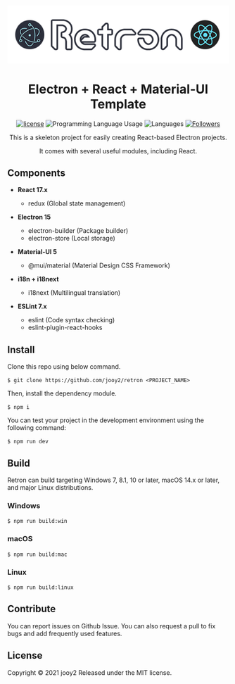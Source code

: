 <div align="center">

![retron-logo](retron-logo.png)
# Electron + React + Material-UI Template

[![license](https://img.shields.io/badge/license-MIT-blue.svg)](https://github.com/jooy2/retron/blob/master/LICENSE)
![Programming Language Usage](https://img.shields.io/github/languages/top/jooy2/retron)
![Languages](https://img.shields.io/github/languages/count/jooy2/retron)
[![Followers](https://img.shields.io/github/followers/jooy2?style=social)](https://github.com/jooy2)

This is a skeleton project for easily creating React-based Electron projects.

It comes with several useful modules, including React.
</div>

## Components
 - **React 17.x**
   - redux (Global state management)
   
 - **Electron 15**
   - electron-builder (Package builder)
   - electron-store (Local storage)

 - **Material-UI 5**
   - @mui/material (Material Design CSS Framework)
   
 - **i18n + i18next**
   - i18next (Multilingual translation)

 - **ESLint 7.x**
   - eslint (Code syntax checking)
   - eslint-plugin-react-hooks

## Install
Clone this repo using below command.
```shell
$ git clone https://github.com/jooy2/retron <PROJECT_NAME>
```

Then, install the dependency module.
```shell
$ npm i
```

You can test your project in the development environment using the following command:
```shell
$ npm run dev
```

## Build
Retron can build targeting Windows 7, 8.1, 10 or later, macOS 14.x or later, and major Linux distributions.

### Windows
```shell
$ npm run build:win
```

### macOS
```shell
$ npm run build:mac
```

### Linux
```shell
$ npm run build:linux
```

## Contribute
You can report issues on Github Issue. You can also request a pull to fix bugs and add frequently used features.

## License
Copyright © 2021 jooy2 Released under the MIT license.

